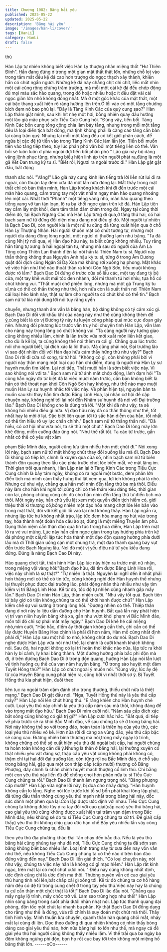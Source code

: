 ```yaml
---
title: Chương 1082: Băng hải yêu
published: 2025-05-22
updated: 2025-05-22
description: 'Băng hải yêu'
image: '/images/han-li/cover/'
tags: [HanLi]
category: HanLi
draft: false
---
```


thú

Hàn Lập tự nhiên không biết việc Hàn Ly thượng nhân miệng thốt
"Hư Thiên Đỉnh".
Hắn đang đứng ở trong một gian mật thất thật lớn, những chỗ lọt
vào trong tầm mắt đều kệ đá cao hơn trượng do ngọc thạch xây
thành, khiến hắn có chút ngẩn người.
Những kệ đá này chằng chịt chi chít, liếc mắt nhìn một cái cũng
rộng chừng trăm trượng, mà mỗi một cái kệ đá đều chớp động đủ
mọi màu sắc hào quang, trong đó hoặc nhiều hoặc ít đều đặt vài
cái ngọc giản lớn nhỏ không đồng nhất.
Mà ở một góc khác của mật thất, một cái bậc thang xuất hiện rõ
ràng hướng lên trên.Ở lối vào có một tầng chướng bích đem nó
bao phủ lại.
"Đây là Tàng Kinh Các của quý cung sao?" Hàn Lập thầm giật
mình, sau khi hít nhẹ một hơi, bỗng nhiên quay đầu hướng một
lão giả mặc phục sức Tiểu Cực Cung hỏi.
"Đúng vậy, tiền bối. Tàng Kinh Các bổn cung tổng cộng chia làm
bảy tầng, nhưng trong mỗi một tầng đều là loại điển tịch bất đồng,
mà tịnh không phải là càng cao tầng căn bản lại càng trân quý.
Nhưng tại mỗi một tầng đều có kết giới phân cách, để ngừa bị các
đệ tử tiến vào trong Tàng Kinh Các làm lẫn lộn. Tiền bối muốn
tiến vào tầng tiếp theo, tùy lúc phân phó vãn bối một tiếng liền có
thể. Vãn bối sẽ luôn luôn ở phía ngoài đợi tiền bối phân phó " Lão
giả này bộ dáng vâng lệnh phục tùng, nhưng biểu hiện linh áp
trên người phát ra,đúng là một gã Kết Đan trung kỳ tu sĩ.
"Biết rồi, Ngươi ra ngoài trước đi." Hàn Lập gật gật đầu, bất động

thanh sắc nói.
"Vâng!" Lão giả này cung kính lên tiếng trả lời liền rút lui đi ra
ngoài, còn thuận tay đem cửa đá một lần nữa đóng lại.
Mắt thấy trong mật thất chỉ có bản thân mình, Hàn Lập không
khách khí đi đến trước một cái màn hào quang, cầm trong tay một
vật nhắm ngay màn hào quang nhoáng lên một cái.
Nhất thời "Phanh" một tiếng vang nhỏ, màn hào quang theo tiếng
vang vỡ tan tán loạn, lộ ra ba khối ngọc giản trên kệ đá.
Hàn Lập tiện tay cầm lấy một khối, đem tâm thần đắm chìm trong
đó.
Ngay tại cùng thời điểm đó, tại Bạch Ngưng Các mà Hàn Lập
từng đi qua,ở tầng thứ hai, có hai bạch sam nữ tử đứng đối diện
nhau đang nói điều gì đó.
Một người tự nhiên là Bạch Dao Di, còn người kia là một nữ tu
cũng đã từng xuất hiện qua ở chỗ Hàn Ly Thượng Nhân.
Hai người khuôn mặt có chút tương tự, nhưng một người dịu
dàng động lòng người, một người dị thường lạnh như băng.
"Ta đã cùng Nhị tỷ nói qua, vị Hàn đạo hữu này, ta biết cũng
không nhiều. Tuy rằng hắn từng tự xưng là hải ngoại tán tu,
nhưng mà sau đó người của Âm La Tông cùng Thiên Lan thánh
điện lại nói hắn là Thiên Nam tu sĩ. Người này thần thông không
thua Nguyên Anh hậu kỳ tu sĩ, từng ở trong Âm Dương quật đối
địch cùng Ngân Sí Dạ Xoa mà không rơi xuống hạ phong. Mặt
khác về việc hắn như thế nào thoát thân ra khỏi Côn Ngô Sơn,
tiểu muội không được rõ lắm." Bạch Dao Di đứng ở trước cửa sổ
lầu các, một tay đang tỳ bệ cửa, một tay khẽ vuốt mái tóc đen
nhánh, đôi mi thanh tú hơi nhíu, tựa hồ có chút không vui.
"Thất muội chớ phiền lòng, nhưng mà một gã Trung kỳ tu sĩ,mà có
thể có thần thông như thế, hơn nữa còn là xuất thân nơi Thiên
Nam cái loại hẻo lánh này, thật sự làm cho người ta có chút khó
có thể tin." Bạch sam nữ tử kia nội dung lời nói tuy rằng uyển

chuyển, nhưng thanh âm vẫn là băng hàn, bộ dáng không có tý
cảm xúc gì.
Bạch Dao Di đối với khẩu khí của nàng này như thế cũng không
thèm để ý,cũng biết là do vị Đường tỷ này tu luyện công pháp quá
mức cực đoan gây nên. Nhưng đối phương lúc trước vẫn truy hỏi
chuyện tình Hàn Lập, vẫn làm cho nàng này trong lòng có chút
không vui.
"Ta cùng người này tương giao cũng không nhiều lắm, chính là
lần trước vừa mới xuất môn liền kết giao, cho dù là kể lại, ta cũng
không thể nói thêm ra cái gì. Chẳng qua lúc trước nói cho ngươi
biết, lại đích xác là lời thực. Mà cũng phải nói, Đại trưởng lão vì
sao đột nhiên đối với Hàn đạo hữu cảm thấy hứng thú như vậy?"
Bạch Dao Di rời đi cửa sổ xong, từ từ hỏi.
"Không có gì, còn không phải bởi vì người này thân mang một loại
cực hàn chi diễm, đúng là người mà Hàn Ly sư huynh muốn tìm
kiếm.
Lại nói tiếp, Thất muội hẳn là sớm biết việc này. Vì sao không nói
với ta." Bạch sam nữ tử ánh mắt chớp động, lãnh đạm hỏi
"Ta cùng hắn ngày đó từ biệt đã là viêc mười năm trước, căn bản
không biết là hắn có thể thoát nạn khỏi Côn Ngô Sơn hay không,
như thế nào mạo muội muốn Hàn Ly sư huynh nhắc tới việc này.
Về phần hiện tại, nguyên bản ta muốn sau khi thay hắn tìm được
Băng Linh Hoa, lại nhân cơ hội đề cập chuyện này, không nghĩ tới
lại nói đến Nhâm sư huynh đã nói với Đại trưởng lão." Bạch Dao
Di không cho là đúng trả lời.
"Một khi đã như vậy, ta sẽ không hỏi nhiều điều gì nữa. Vị đạo
hữu này đã có thần thông như thế, tốt nhất hay là mời ở lại. Đặc
biệt liên quan tới tử sắc hàn diễm của hắn, tốt nhất có thể tìm hiểu
rõ uy lực chân chính." Bạch sam nữ tử thẳng thắn nói.
"Đã hiểu, có cơ hội như vừa nói, ta sẽ thử một chút." Bạch Dao Di
lông mày lớn khẽ động, miễn cưỡng đáp ứng nói.
"Như thế rất tốt. Ta cáo từ trước, gần nhất có thể có yêu vật xâm

phạm Bắc Minh đảo, ngươi cũng lưu tâm nhiều hơn một chút đi."
Nói xong lời này, bạch sam nữ tử mặt không chút thay đổi xuống
lầu mà đi.
Bạch Dao Di không có tiếp lời, chính là xuyên qua cửa sổ, nhìn
bạch sam nữ tử biến thành độn quang theo lầu các phía trước
chợt lóe biến mất, vẻ mặt lặng im.
Thời gian trôi qua nhanh, Hàn Lập nán lại ở Tàng Kinh Các trong
Tiểu Cực Cung chính là bảy tám ngày, không có ra ngoài một
bước, đem phần lớn điển tịch mà mình cảm thấy hứng thú lật
xem qua, lợi ích không phải là nhỏ. Nhưng cứ như vậy, chẳng qua
hắn mới nhìn đến tầng thứ ba mà thôi.
Điều này làm cho hắn khi nghĩ tới,cũng chỉ có thể thầm kêu đáng
tiếc, thời gian còn lại, phỏng chừng cũng chỉ đủ cho hắn nhìn đến
tầng thứ tư điển tịch mà thôi.
Một ngày này, hắn chủ yếu lật xem một quyển điển tịch hiếm có,
giới thiệu thời kì thượng cổ,bỗng nhiên một đạo hỏa mang chợt
lóe lên bắn vào trong mật thất, đối với kết giới lối vào lại như
không thấy.
Hàn Lập ngẩn ra, nhưng lập tức hư không nhất trảo, lập tức đem
hỏa mang nọ hút vào trong tay, hóa thành một đoàn hỏa cầu ào
ạt, đúng là một miếng Truyền âm phù.
Dụng thần niệm cẩn thận đảo qua tin tức trong hỏa diễm, Hàn
Lập trên mặt lộ ra vẻ vui mừng.
Lúc này hắn cầm ngọc giản trong tay hướng phía trên kệ đá
phóng một cái,rồi lập tức hóa thành một đạo độn quang hướng
phía dưới lầu mà đi
Thời gian uống cạn một chung trà, một đạo thanh quang bay vụt
đến trước Bạch Ngưng lâu.
Nơi đó một vị yểu điệu nữ tử yêu kiều đang đứng. Đúng là nàng
Bạch Dao Di này.

Hào quang chợt tắt, thân hình Hàn Lập lúc này hiện ra trước mặt
nữ nhân, trong miệng vội vàng hỏi:"Bạch đạo hữu, đã tìm được
Băng Linh Hoa rồi, việc này chính là sự thật?"
"Tự nhiên là thật. Nguyên lai nghĩ đến ít nhất phải hơn tháng mới
có thể có tin tức, cũng không nghĩ đến Hàn huynh thế nhưng lại
thuyết phục được đại trưởng lão, phát động nhân thủ nhiều như
vậy tìm kiếm vị trí Băng Linh Hoa. Kể từ đó, tốc độ tự nhiên cũng
nhanh gấp mấy lần." Bạch Dao Di nhìn Hàn Lập, thản nhiên cười.
"Như vậy tốt quá. Bạch tiên tử bây giờ có tiện không,chúng ta có
thể khởi hành được chứ?" Hàn Lập kiềm chế sự vui sướng ở
trong lòng hỏi.
"Đương nhiên có thể. Thiếp thân đang ở nơi này lo liệu dẫn
đường cho Hàn huynh.
Bất quá lần này phát hiện vị trí vạn niên huyền băng khá xa, gần
như vượt khỏi phạm vi Bắc Minh đảo, mốn tới đó chỉ sợ phải mất
mấy ngày." Bạch Dao Di khẽ hé cái miệng nhỏ,mỉm cười.
"Hắc hắc, điểm ấy thời gian không cần tính, chỉ cần có thể lấy
được Huyền Băng Hoa chính là phải đi hơn năm, Hàn mỗ cũng
nhất định phải đi," Hàn Lập sau một hồi to nhỏ, không chút do dự
nói.
Bạch Dao Di nghe được Hàn Lập vừa nói như thế, lại chính là
cười khanh khách không nói.
Sau đó, hai người không có lại trì hoãn thời khắc nào nữa, lập tức
ra khỏi hàn ly bí cảnh, ly khai băng thành. Một đường hướng phía
bắc phi độn mà đi, ở trên đường Bạch Dao Di ở trong độn quang,
hướng Hàn Lập nói lần lượt về tình huống cụ thể của vạn năm
huyền băng.
"Ở trong sào huyệt một đám Tuyết Hống thú?" Hàn Lập có chút
ngoài ý muốn nói.
"Đúng vậy, lúc ấy đệ tử của Huyền Băng cung phát hiện ra, cũng
bởi vì nhất thời sơ ý. Bị Tuyết Hống thú kia phát hiện, đuổi theo

liên tục ra ngoài trăm dặm đánh cho trọng thương, thiếu chút nữa
là thiệt mạng." Bạch Dao Di gật đầu nói.
"Nga, Tuyết Hống thú này là yêu thú cấp mấy?" Hàn Lập nổi lên
chút hứng thú.
"E rằng khiến cho Hàn huynh chê cười. Loại yêu thú này chính là
yêu thú cấp năm sáu mà thôi, không đáng để vào trong mắt đạo
hữu." Bạch Dao Di mỉm cười nói.
"Năm sáu cấp đích xác bắt sống cũng không có giá trị gì?" Hàn
Lập cười hắc hắc.
"Bất quá, đi tiếp về phía trước sẽ ra khỏi Bắc Minh đảo, về sau
chúng ta sẽ ở trong băng hải. Nơi này không thể so với trong đảo,
hoàn toàn là thiên hạ của yêu thú, các loại yêu thú nhiều vô kể.
Hơn nữa rời đi càng xa vùng đảo, yêu thú cấp bậc sẽ càng cao.
Đương nhiên bình thường mà nói,trong mấy ngày lộ trình, không
chừng có thể sẽ xuất hiện yêu thú đã ngoài bát cấp, hai người
chúng ta hoàn toàn không cần để ý.Nhưng là thân ở băng hải, lại
thường xuyên có thật nhiều yêu vật đáng sợ, thập cấp yêu vật
cũng không phải không có, thậm chí tại hai đời đại trưởng lão, còn
từng rời xa Bắc Minh đảo, ở chỗ sâu trong băng hải, gặp qua một
con thập cấp (cấp mười) thượng cổ Băng Phượng, đây chính là
chân chính huyết mạch thượng cổ linh thú. Chỉ bằng một con yêu
thú này liền đủ để chống chọi hơn phân nửa tu sĩ Tiểu Cực Cung
chúng ta rồi." Bạch Dao Di thanh âm ngưng trọng nói.
"Băng phượng cấp mười!" Hàn Lập vừa nghe lời này, bị dọa cho
nhảy dựng.
"Hàn huynh không cần lo lắng. Nghe nói lúc trước khi tổ sư bổn
phái khai tông lập phái, đã từng đấu thần thông cùng yêu thú
mạnh nhất trong băng hải này, dốc sức đánh một phen qua
lại.Còn lập được ước định với nhau. Tiểu Cực Cung chúng ta
không được tùy ý ra tay đối với cao giai(cấp cao) yêu thú băng
hải, cao giai yêu thú cũng không được xuất hiện tại trăm vạn dặm
trong Bắc Minh đảo, nếu không sẽ do tu sĩ Tiểu Cực Cung chúng
ta xử trí. Đê giai( cấp thấp) yêu thú thì không chịu giao ước hạn
chế.Bầy yêu nhiều lần vây công Tiểu Cực Cung chúng ta, đều là

theo yêu thú địa phương khác Đại Tấn chạy đến bắc địa. Nếu là
yêu thú băng hải cũng nhúng tay như đã nói, Tiểu Cực Cung
chúng ta đã sớm san bằng không biết bao nhiêu lần. Loại tình
trạng này từ xưa đến nay vốn vẫn như thế, nếu không Tiểu Cực
Cung chúng ta có thể nào ở trên bán đảo đứng vững đến nay."
Bạch Dao Di liền giải thích.
"Có loại chuyện này, nói như vậy, chúng ta việc này hẳn là không
có gì mạo hiểm." Hàn Lập rất kinh ngạc, trên mặt lại có một chút
cười nói.
" Điều này cũng không nhất định, ước định cũng chỉ là ước định
mà thôi. Thường xuyên vẫn có cao giai yêu thú hung tính nổi
lên,bất chấp cái gì xông tới. Kể từ đó chúng ta cơ hồ hàng năm
đều có đệ tử trong cung chết ở trong tay yêu thú.Việc này hay là
chúng ta cứ cẩn thận một chút thật là tốt!" Bạch Dao Di lắc đầu
nói.
"Chẳng qua mấy ngày lộ trình, mấy chốc trở về. Làm sao trùng
hợp như thế!" Hàn Lập nhìn sông băng trong suốt phía dưới nhàn
nhạt nói.
Lập tức thanh quang đại phóng, độn tốc một chút lại nhanh ba
phần.
Kỳ thật Bạch Dao Di đồng dạng cho rằng như thế là đúng, vừa rồi
chính là suy đoán một chút mà thôi. Thấy tình hình vậy. Minh
thuấn lưu chuyển, quanh thân hàn quang chói mắt, nháy mắt lại
cùng đi lên.
Dọc theo đường đi quả nhiên không có nhìn thấy bóng dáng cao
giai yêu thú nào, hơn nữa băng hải to lớn như thế, mà ngay cả đê
giai yêu thú hai người cũng không thấy nhiều lắm.
Vì thế trải qua ba ngày ba đêm không ngừng phi độn, bọn họ rốt
cục bay tới trên không một miệng hố băng thật lớn.
------oOo------
